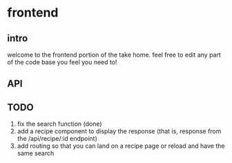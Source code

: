 # frontend

## intro

welcome to the frontend portion of the take home. feel free to edit any part of the code base you feel you need to!

## API

## TODO

1. fix the search function (done)
1. add a recipe component to display the response (that is, response from the /api/recipe/:id endpoint) 
1. add routing so that you can land on a recipe page or reload and have the same search
